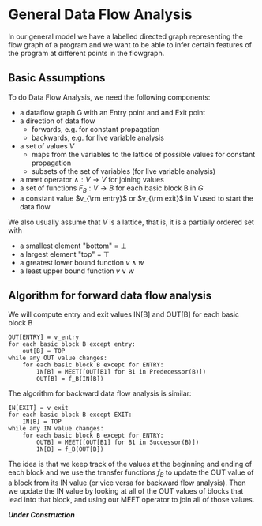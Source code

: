 # General Data Flow Analysis

In our general model we have a labelled directed graph representing the flow graph of a program
and we want to be able to infer certain features of the program at different points in the flowgraph.

## Basic Assumptions
To do Data Flow Analysis, we need the following components:
* a dataflow graph G with an Entry point and and Exit point
* a direction of data flow
  * forwards, e.g. for constant propagation
  * backwards, e.g. for live variable analysis
* a set of values $V$
  * maps from the variables to the lattice of possible values for constant propagation
  * subsets of the set of variables (for live variable analysis)
* a meet operator $\wedge: V \rightarrow V$ for joining values 
* a set of functions $F_B:V \rightarrow B$ for each basic block B in $G$
* a constant value $v_{\rm entry}$ or $v_{\rm exit}$ in $V$ used to start the data flow

We also usually assume that $V$ is a lattice, that is, it is a partially ordered set with
* a smallest element "bottom" = $\bot$
* a largest element "top" = $\top$
* a greatest lower bound function $v \wedge w$
* a least upper bound function $v \vee w$


## Algorithm for forward data flow analysis
We will compute entry and exit values IN[B] and OUT[B] for each basic block B
```
OUT[ENTRY] = v_entry
for each basic block B except entry:
    out[B] = TOP
while any OUT value changes:
    for each basic block B except for ENTRY:
        IN[B] = MEET([OUT[B1] for B1 in Predecessor(B)])
        OUT[B] = f_B(IN[B])
```

The algorithm for backward data flow analysis is similar:
```
IN[EXIT] = v_exit
for each basic block B except EXIT:
    IN[B] = TOP
while any IN value changes:
    for each basic block B except for ENTRY:
        OUTB] = MEET([OUT[B1] for B1 in Successor(B)])
        IN[B] = f_B(OUT[B])
```

The idea is that we keep track of the values at the beginning and ending of each block
and we use the transfer functions $f_B$ to update the OUT value of a block from its IN value
(or vice versa for backward flow analysis). Then we update the IN value by looking at all of the
OUT values of blocks that lead into that block, and using our MEET operator to join all of those values.


***Under Construction***
